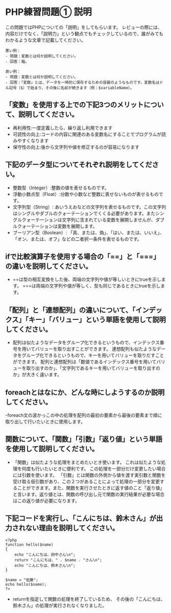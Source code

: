# PHP練習問題① 説明
この問題ではPHPについての「説明」をしてもらいます。
レビューの際には、内容だけでなく、「説明力」という観点でもチェックしているので、誰がみてもわかるような文章で記載してください。

```
悪い例：
- 問題：変数とは何か説明してください。
- 回答：箱。

良い例：
- 問題：変数とは何か説明してください。
- 回答：「変数」とは、データを一時的に保存するための容器のようなものです。変数名はドル記号（$）で始まり、その後に名前が続きます（例：$variableName）。
```

## 「変数」を使用する上での下記3つのメリットについて、説明してください。
- 再利用性:一度定義したら、繰り返し利用できます
- 可読性の向上:コードの内容に関連のある変数名にすることでプログラムが読みやすくなります
- 保守性の向上:後から文字列や値を修正するのが容易になります

## 下記のデータ型についてそれぞれ説明をしてください。
- 整数型（Integer）:整数の値を表せるものです。
- 浮動小数点型（Float）:分数や小数など整数に表せないものが表せるものです。
- 文字列型（String）: あいうえおなどの文字列を表せるものです。この文字列はシングルやダブルのクォーテーションでくくる必要があります。またシングルクォーテーションは文字列に含まれている変数を展開しませんが、ダブルクォーテーションは変数を展開します。
- ブーリアン型（Boolean）: 「真、または、偽」、「はい、または、いいえ」、「オン、または、オフ」などの二者択一条件を表せるものです。

## ifで比較演算子を使用する場合の「==」と「===」の違いを説明してください。
- ==は型の相互変換をした後、両端の文字列や値が等しいときにtrueを示します。
===は両端の文字列や値が等しく、型も同じであるときにtrueを示します。

## 「配列」と「連想配列」の違いについて、「インデックス」「キー」「バリュー」という単語を使用して説明してください。
- 配列は似たようなデータをグループ化できるというもので、インデックス番号を用いてバリューを取り出すことができます。
連想配列も似たようなデータをグループ化できるというもので、キーを用いてバリューを取りだすことができます。
配列と連想配列は「数値であるインデックス番号を用いてバリューを取り出すのか」、「文字列であるキーを用いてバリューを取り出すのか」が大きく違います。

## foreachとはなにか、どんな時にしようするのか説明してください。
-foreach文の波かっこの中の処理を配列の最初の要素から最後の要素まで順に取り出して行いたいときに使用します。

## 関数について、「関数」「引数」「返り値」という単語を使用して説明してください。
- 「関数」は似たような処理をまとめたいとき使います。
これは似たような処理を何度も行いたいときに便利です。
この処理を一部分だけ変更したい場合には引数を使います。
「引数」とは関数の外側から値を渡す実引数と関数を受け取る仮引数があり、この２つがあることによって処理の一部分を変更することができます。また、関数を実行させたときに返す値のこと「返り値」と言います。返り値とは、関数の呼び出し元で関数の実行結果が必要な場合はこの返り値が必要になります。

## 下記コードを実行し、「こんにちは、鈴木さん」が出力されない理由を説明してください。
```
<?php
function hello($name)
{
    echo "こんにちは、田中さん\n";
    return "こんにちは、" . $name . "さん\n";
    echo "こんにちは、鈴木さん\n";
}

$name = "佐藤";
echo hello($name);
?>
```
- returnを指定して関数の処理を終了しているため、
その後の「こんにちは、鈴木さん」の処理が実行されなくなりました。